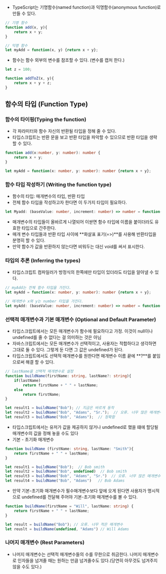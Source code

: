 - TypeScript는 기명함수(named function)과 익명함수(anonymous function)로 만들 수 있다.
```TypeScript
// 기명 함수
function add(x, y){
    return x + y;
}

// 익명 함수
let myAdd = function(x, y) {return x + y};
```
- 함수는 함수 외부의 변수를 참조할 수 있다. (변수를 캡처 한다.)
```TypeScript
let z = 100;

function addToZ(x, y){
    return x + y + z;
}
```

## 함수의 타입 (Function Type)
### 함수의 타이핑(Typing the function)
- 각 파라미터와 함수 자신의 반환될 타입을 정해 줄 수 있다.
- 타입스크립트는 반환 문을 보고 반환 타입을 파악할 수 있으므로 반환 타입을 생략할 수 있다.
```TypeScript
function add(x:number, y: number): number {
    return x + y;
}

let myAdd = function(x: number, y: number): number {return x + y};
```


### 함수 타입 작성하기 (Writing the function type)
- 함수의 타입: 매개변수의 타입, 반환 타입
- 전체 함수 타입을 작성하고자 한다면 이 두가지 타입이 필요하다.
```TypeScript
let Myadd: (baseValue: number, increment: number) => number = function(x: number, y: number): number { return x + y};
```
- 매개변수의 타입들이 올바르게 나열되어 이싿면 함수 타입에 이름을 붙이더라도 유효한 타입으로 간주한다.
- 매개 변수 타입들과 반환 타입 사이에 **화살표 표기(=>)**를 사용해 반환타입을 분명히 할 수 있다.
- 만약 함수가 값을 반환하지 않는다면 비워두는 대신 void를 써서 표시한다.


### 타입의 추론 (Inferring the types)
- 타입스크립트 컴파일러가 방정식의 한쪽에만 타입이 있더라도 타입을 알아낼 수 있다.
```TypeScript
// myAdd는 전체 함수 타입을 가진다.
let myAdd = function(x: number, y: number): number {return x + y};

// 매개변수 x와 y는 number 타입을 가진다.
let myAdd: (baseValue: number, increment: number) => number = function(x, y) { return x + y;}
```


### 선택적 매개변수과 기본 매개변수 (Optional and Default Parameter)
- 타입스크립트에서는 모든 매개변수가 함수에 필요하다고 가정. 이것이 null이나 undefined를 줄 수 없다는 걸 의미하는 것은 아님
- 자바스크립트에서는 모든 매개변수가 선택적이고, 사용자는 적합하다고 생각하면 그대로 둘 수 있다. 그렇게 둔 다면 그 값은 undefined가 된다.
- 타입스크립트에서도 선택적 매개변수를 원한다면 매개변수 이름 끝에 **?**를 붙임으로써 해결 할 수 있다.
```TypeScript
// lastName을 선택적 매개변수로 설정
function buildName(firstName: string, lastName?: string){
    if(lastName)
        return firstName + " " + lastName;
    else
        return firstName;
}

let result1 = buildName("Bob"); // 지금은 바르게 동작
let result2 = buildName("Bob", "Adams", "Sr.");  // 오류. 너무 많은 매개변수
let result3 = buildName("Bob", "Adams");  // 정확함
```
- 타입스크립트에서는 유저가 값을 제공하지 않거나 undefined로 했을 떄에 할당될 매개변수의 값을 정해 놓을 수도 있다
- 기본 - 초기화 매개변수
```TypeScript
function buildName (firstName: string, lastName: "Smith"){
    return firstName + " " + lastName;
}

let result1 = buildName("Bob");  // Bob smith
let result2 = buildName("Bob", undefined)  // Bob smith
let result3 = buildName("Bob", "Adams", "Sr.")  // 오류. 너무 많은 매개변수
let result4 = buildName("Bob", "Adams")   // Bob Adams
```
- 만약 기본-초기화 매개변수가 필수매개변수보다 앞에 오게 된다면 사용자가 명시적으로 undefined를 전달해 주어야 기본-초기화 매개변수를 볼 수 있다.
```TypeScript
function buildName(firstName = "Will", lastName: string) {
    return firstName + " " + lastName;
}

let result = buildName("Bob"); // 오류. 너무 적은 매개변수
let reuslt = buildName(undefined, "Adams") // Will Adams
```



### 나머지 매개변수 (Rest Parameters)
- 나머지 매개변수는 선택적 매개변수들의 수를 무한으로 취금한다. 나머지 매개변수로 인자들을 넘겨줄 때는 원하는 만큼 넘겨줄수도 있다.(당연히 아무것도 넘겨주지 않을 수도 있다.)